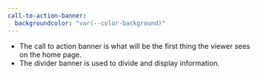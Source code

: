 ```yaml
---
call-to-action-banner:
  backgroundcolor: "var(--color-background)"
---
```


- The call to action banner is what will be the first thing the viewer sees on the home page.
- The divider banner is used to divide and display information.
